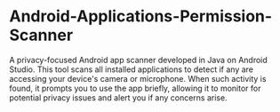 # Android-Applications-Permission-Scanner
A privacy-focused Android app scanner developed in Java on Android Studio. This tool scans all installed applications to detect if any are accessing your device's camera or microphone. When such activity is found, it prompts you to use the app briefly, allowing it to monitor for potential privacy issues and alert you if any concerns arise.
